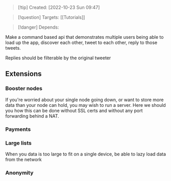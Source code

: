 >[!tip] Created: [2022-10-23 Sun 09:47]

>[!question] Targets: [[Tutorials]]

>[!danger] Depends: 

Make a command based api that demonstrates multiple users being able to load up the app, discover each other, tweet to each other, reply to those tweets.

Replies should be filterable by the original tweeter

## Extensions

### Booster nodes
If you're worried about your single node going down, or want to store more data than your node can hold, you may wish to run a server.  Here we should you how this can be done without SSL certs and without any port forwarding behind a NAT.

### Payments

### Large lists
When you data is too large to fit on a single device, be able to lazy load data from the network

### Anonymity